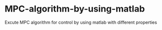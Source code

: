 # MPC-algorithm-by-using-matlab
 Excute MPC algorithm for control by using matlab with different properties
